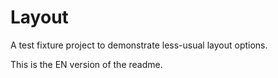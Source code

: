 # Layout

A test fixture project to demonstrate less-usual layout options.

This is the EN version of the readme.
